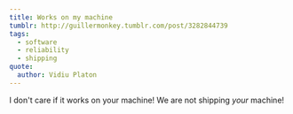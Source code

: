 ```yaml
---
title: Works on my machine
tumblr: http://guillermonkey.tumblr.com/post/3282844739
tags:
  - software
  - reliability
  - shipping
quote:
  author: Vidiu Platon
---
```


I don't care if it works on your machine! We are not shipping *your* machine!
